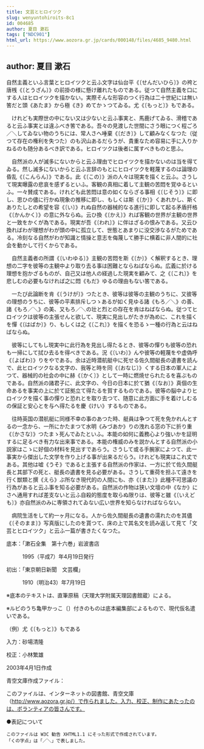 ```yaml
---
title: 文芸とヒロイツク
slug: wenyuntohiroits-8c1
id: 004685
author: 夏目 漱石
tags: ["NDC901"]
html_url: https://www.aozora.gr.jp/cards/000148/files/4685_9480.html
---
```


## author: 夏目 漱石

自然主義といふ言葉とヒロイツクと云ふ文字は仙台平《〔せんだいひら〕》の袴と唐桟《〔とうざん〕》の前掛の様に懸け離れたものである。従つて自然主義を口にする人はヒロイツクを描かない。実際そんな形容のつく行為は二十世紀には無い筈だと頭《あたま》から極《き》めてかゝつてゐる。尤《〔もっと〕》もである。

　けれども実際世の中にない又は少ないと云ふ事実と、馬鹿げてゐる、滑稽であると云ふ事実とは違ふべき筈である。吾々の見渡した世間にさう眼につく程ごろ／＼してゐない物のうちには、常人さへ唾棄《〔だき〕》して顧みなくなつた（従つて存在の権利を失つた）のも沢山あるだらうが、貴重なため容易に手に入りかねるのも随分あるべき訳である。ヒロイツクは後者に属すべきものと思ふ。

　自然派の人が滅多にないからと云ふ理由でヒロイツクを描かないのは当を得てゐる。然し滅多にないからと云ふ言辞のもとにヒロイツクを軽蔑するのは論理の昏乱《〔こんらん〕》である。此《〔この〕》派の人々は現実を描くと云ふ。さうして現実曝露の悲哀を感ずるといふ。客観の真相に着して主観の苦悶を覚ゆるといふ。一々賛成である。けれども此苦悶は意の如くならざる事相《〔じそう〕》に即し、思ひの儘に行かぬ現象の推移に即し、もしくは斯《〔か〕》くあれかし、斯くありたしとの希望を容《〔い〕》れぬ自然の器械的なる進行に即して起る矛盾扞格《〔かんかく〕》の意に外ならぬ。云ひ換《〔かえ〕》れば客観の世界が主観の世界と一致をかくが為である。現実が吾《〔われ〕》に伴はざるの恨みである。又云ひ換ればわが理想がわが頭の中に孤立して、世態とあまりに没交渉なるがためである。冷刻なる自然がわが知識と情操と意志を侮蔑して勝手に横着に非人間的に社会を動かして行くからである。

　自然主義者の所謂《〔いわゆる〕》主観の苦悶を斯《〔か〕》く解釈するとき、理想の二字を彼等の主観中より取り去る事は困難とならねばならぬ。広義に於ける理想を抱かざるものが、自己又は他人の経過した現実を顧みて、之《〔これ〕》を悲しむの必要もなければ之に悶《もだ》ゆるの理由もない筈である。

　一たび此論断を肯《〔うけが〕》つたとき、彼等は彼等の主観のうちに、又彼等の理想のうちに、彼等の平素排斥しつゝあるが如く見ゆる諸《もろ／＼》の善、諸《もろ／＼》の美、又もろ／＼の壮と烈との存在を肯はねばならぬ。従つてヒロイツクは彼等の主張せんと欲して、現実に見出しがたきが為めに、これを描くを憚《〔はばか〕》り、もしくは之《〔これ〕》を描くを恐るゝ一種の行為と云はねばならぬ。

　彼等にしてもし現実中に此行為を見出し得たるとき、彼等の憚りも彼等の恐れも一掃にして拭ひ去るを得べきである。況《〔いわ〕》んや彼等の軽蔑をや虚偽呼《〔よばわ〕》りをやである。余は近時潜航艇中に死せる佐久間艇長の遺書を読んで、此ヒロイツクなる文字の、我等と時を同《〔おなじ〕》くする日本の軍人によつて、器械的の社会の中に赫《〔かく〕》として一時に燃焼せられたるを喜ぶものである。自然派の諸君子に、此文字の、今日の日本に於て猶《〔なお〕》真個の生命あるを事実の上に於て証拠立て得たるを賀するものである。彼等の脳中よりヒロイツクを描く事の憚りと恐れとを取り去つて、随意に此方面に手を着けしむるの保証と安心とを与へ得たるを慶《けい》するものである。

　往時英国の潜航艇に同様不幸の事のあつた時、艇員は争つて死を免かれんとするの一念から、一所にかたまつて水明《みづあか》りの洩れる窓の下に折り重《〔かさな〕》つたまゝ死んでゐたといふ。本能の如何に義務心より強いかを証明するに足るべき有力な出来事である。本能の権威のみを説かんとする自然派の小説家はこゝに好個の材料を見出すであらう。さうして或る手腕家によつて、此一事実から傑出した文学を作り上げる事が出来るだらう。けれども現実はこれ丈である。其他は嘘《うそ》であると主張する自然派の作家は、一方に於て佐久間艇長と其部下の死と、艇長の遺書を見る必要がある。さうして重荷を担ふて遠きを行く獣類と撰《えら》ぶ所なき現代的の人間にも、亦《〔また〕》此種不可思議の行為があると云ふ事を知る必要がある。自然派の作物は狭い文壇の中《なか》にさへ通用すれば差支ないと云ふ自殺的態度を取らぬ限りは、彼等と雖《〔いえども〕》亦自然派のみに専領されてゐない広い世界を知らなければならない。

　病院生活をして約一ヶ月になる。人から佐久間艇長の遺書の濡れたのを其儘《〔そのまま〕》写真版にしたのを貰つて、床の上で其名文を読み返して見て「文芸とヒロイツク」と云ふ一篇が書きたくなつた。













底本：「漱石全集　第十六巻」岩波書店


　　　1995（平成7）年4月19日発行

初出：「東京朝日新聞　文芸欄」

　　　1910（明治43）年7月19日

※底本のテキストは、直筆原稿（天理大学附属天理図書館蔵）による。

※ルビのうち亀甲かっこ〔〕付きのものは底本編集部によるもので、現代仮名遣いである。

（例）尤《〔もっと〕》もである

入力：砂場清隆

校正：小林繁雄

2003年4月1日作成

青空文庫作成ファイル：

このファイルは、インターネットの図書館、青空文庫（http://www.aozora.gr.jp/）で作られました。入力、校正、制作にあたったのは、ボランティアの皆さんです。











●表記について


	このファイルは W3C 勧告 XHTML1.1 にそった形式で作成されています。
	「くの字点」は「／＼」で表しました。
